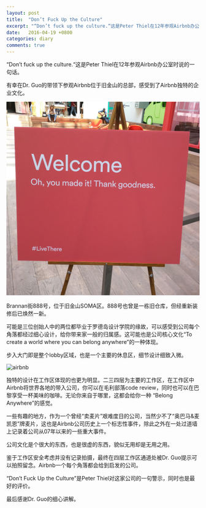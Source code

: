 ```yaml
---
layout: post
title:  "Don’t Fuck Up the Culture"
excerpt: "“Don’t fuck up the culture.“这是Peter Thiel在12年参观Airbnb办公室时说的一句话。"
date:   2016-04-19 +0800
categories: diary
comments: true
---
```

“Don’t fuck up the culture.“这是Peter Thiel在12年参观Airbnb办公室时说的一句话。

有幸在Dr. Guo的带领下参观Airbnb位于旧金山的总部，感受到了Airbnb独特的企业文化。

![airbnb](/img/airbnb2.jpg)

Brannan街888号，位于旧金山SOMA区。888号也曾是一栋旧仓库，但经重新装修后已焕然一新。

可能是三位创始人中的两位都毕业于罗德岛设计学院的缘故，可以感受到公司每个角落都经过细心设计，给你带来家一般的归属感。这可能也是公司核心文化“To create a world where you can belong anywhere”的一种体现。

步入大门即是整个lobby区域，也是一个主要的休息区，细节设计细致入微。

![airbnb](/img/airbnb1.jpg)

独特的设计在工作区体现的也更为明显。二三四层为主要的工作区，在工作区中Airbnb将世界各地的带入公司，你可以在毛利部落code review，同时也可以在巴黎享受一杯美味的咖啡。无论你来自于哪里，这都会给你一种
“Belong Anywhere”的感觉。

一些有趣的地方，作为一个曾经“卖麦片”艰难度日的公司，当然少不了“奥巴马&麦凯恩”牌麦片，这也是Airbnb公司历史上一个标志性事件，除此之外在一处过道墙上记录着公司从07年以来的一些重大事件。

公司文化是个很大的东西，也是很虚的东西，貌似无用却是无用之用。

鉴于工作区安全考虑并没有记录拍摄，最终在四层工作区通道处被Dr. Guo提示可以拍照留念。Airbnb一个每个角落都会给到启发的公司。

“Don’t Fuck Up the Culture”是Peter Thiel对这家公司的一句警示，同时也是最好的评价。

最后感谢Dr. Guo的细心讲解。
